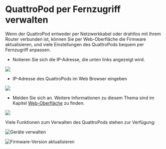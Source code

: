 # QuattroPod per Fernzugriff verwalten

Wenn der QuattroPod entweder per Netzwerkkabel oder drahtlos mit Ihrem Router verbunden ist, können Sie per Web-Oberfläche die Firmware aktualisieren, und viele Einstellungen des QuattroPods bequem per Fernzugriff anpassen.

* Notieren Sie sich die IP-Adresse, die unten links angezeigt wird.

![](/assets/img/QuattroPod_IP.png)

* IP-Adresse des QuattroPods im Web Browser eingeben

![](/assets/img/IP-Address.png)

* Melden Sie sich an. Weitere Informationen zu diesem Thema sind im Kapitel [Web-Oberfläche](adv.settings.md) zu finden.

![](/assets/img/QuattroPod-Login.png)

Viele Funktionen zum Verwalten des QuattroPods stehen zur Verfügung:

![Geräte verwalten](/assets/img/Gerätemanagement.jpg)

![Firmware-Version aktualisieren](/assets/img/Update.jpg)






